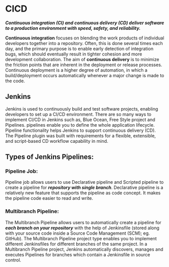 # CICD

***Continuous integration (CI) and continuous delivery (CD) deliver software to a production environment with speed, safety, and reliability.***

**Continuous integration** focuses on blending the work products of individual developers together into a repository. Often, this is done several times each day, and the primary purpose is to enable early detection of integration bugs, which should eventually result in tighter cohesion and more development collaboration. 
The aim of **continuous delivery** is to minimize the friction points that are inherent in the deployment or release processes. Continuous deployment is a higher degree of automation, in which a build/deployment occurs automatically whenever a major change is made to the code.


## Jenkins

Jenkins is used to continuously build and test software projects, enabling developers to set up a CI/CD environment. There are so many ways to implement CI/CD in Jenkins such as, Blue Ocean, Free Style project and Pipelines. 
pipelines enable you to define the whole application lifecycle. Pipeline functionality helps Jenkins to support continuous delivery (CD). The Pipeline plugin was built with requirements for a flexible, extensible, and script-based CD workflow capability in mind.

## Types of Jenkins Pipelines:

### Pipeline Job: 
Pipeline job allows users to use Declarative pipeline and Scripted pipeline to create a pipeline for ***repository with single branch***. Declarative pipeline is a relatively new feature that supports the pipeline as code concept. It makes the pipeline code easier to read and write.


### Multibranch Pipeline: 
The Multibranch Pipeline allows users to automatically create a pipeline for ***each branch on your repository*** with the help of Jenkinsfile (stored along with your source code inside a Source Code Management (SCM); eg. GitHub). The Multibranch Pipeline project type enables you to implement different Jenkinsfiles for different branches of the same project. In a Multibranch Pipeline project, Jenkins automatically discovers, manages and executes Pipelines for branches which contain a Jenkinsfile in source control.
